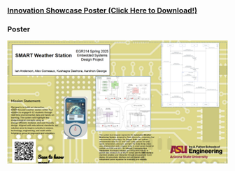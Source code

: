 ### [Innovation Showcase Poster (Click Here to Download!)](./assets/PDF-files/MACROCHIP%20Presentation.pdf)

### Poster 
![Poster](./assets/images/innovation-poster.png)
